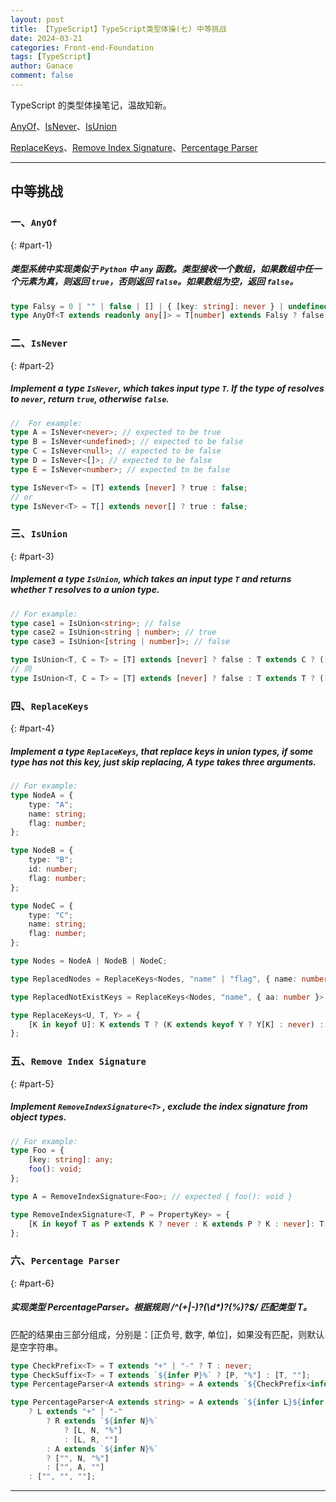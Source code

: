 ```yaml
---
layout: post
title: 【TypeScript】TypeScript类型体操(七) 中等挑战
date: 2024-03-21
categories: Front-end-Foundation
tags: [TypeScript]
author: Ganace
comment: false
---
```


TypeScript 的类型体操笔记，温故知新。

[AnyOf](#part-1)、[IsNever](#part-2)、[IsUnion](#part-3)

[ReplaceKeys](#part-4)、[Remove Index Signature](#part-5)、[Percentage Parser](#part-6)

---

## 中等挑战

### 一、`AnyOf`

{: #part-1}

##### 类型系统中实现类似于 `Python` 中 `any` 函数。类型接收一个数组，如果数组中任一个元素为真，则返回 `true`，否则返回 `false`。如果数组为空，返回 `false`。

```ts
type Falsy = 0 | "" | false | [] | { [key: string]: never } | undefined | null;
type AnyOf<T extends readonly any[]> = T[number] extends Falsy ? false : true;
```

### 二、`IsNever`

{: #part-2}

##### Implement a type `IsNever`, which takes input type `T`. If the type of resolves to `never`, return `true`, otherwise `false`.

```ts
//  For example:
type A = IsNever<never>; // expected to be true
type B = IsNever<undefined>; // expected to be false
type C = IsNever<null>; // expected to be false
type D = IsNever<[]>; // expected to be false
type E = IsNever<number>; // expected to be false
```

```ts
type IsNever<T> = [T] extends [never] ? true : false;
// or
type IsNever<T> = T[] extends never[] ? true : false;
```

### 三、`IsUnion`

{: #part-3}

##### Implement a type `IsUnion`, which takes an input type `T` and returns whether `T` resolves to a union type.

```ts
// For example:
type case1 = IsUnion<string>; // false
type case2 = IsUnion<string | number>; // true
type case3 = IsUnion<[string | number]>; // false
```

```ts
type IsUnion<T, C = T> = [T] extends [never] ? false : T extends C ? ([C] extends [T] ? false : true) : false;
// 同
type IsUnion<T, C = T> = [T] extends [never] ? false : T extends T ? ([C] extends [T] ? false : true) : false;
```

### 四、`ReplaceKeys`

{: #part-4}

##### Implement a type `ReplaceKeys`, that replace keys in union types, if some type has not this key, just skip replacing, A type takes three arguments.

```ts
// For example:
type NodeA = {
    type: "A";
    name: string;
    flag: number;
};

type NodeB = {
    type: "B";
    id: number;
    flag: number;
};

type NodeC = {
    type: "C";
    name: string;
    flag: number;
};

type Nodes = NodeA | NodeB | NodeC;

type ReplacedNodes = ReplaceKeys<Nodes, "name" | "flag", { name: number; flag: string }>; // {type: 'A', name: number, flag: string} | {type: 'B', id: number, flag: string} | {type: 'C', name: number, flag: string} // would replace name from string to number, replace flag from number to string.

type ReplacedNotExistKeys = ReplaceKeys<Nodes, "name", { aa: number }>; // {type: 'A', name: never, flag: number} | NodeB | {type: 'C', name: never, flag: number} // would replace name to never
```

```ts
type ReplaceKeys<U, T, Y> = {
    [K in keyof U]: K extends T ? (K extends keyof Y ? Y[K] : never) : U[K];
};
```

### 五、`Remove Index Signature`

{: #part-5}

##### Implement `RemoveIndexSignature<T>` , exclude the index signature from object types.

```ts
// For example:
type Foo = {
    [key: string]: any;
    foo(): void;
};

type A = RemoveIndexSignature<Foo>; // expected { foo(): void }
```

```ts
type RemoveIndexSignature<T, P = PropertyKey> = {
    [K in keyof T as P extends K ? never : K extends P ? K : never]: T[K];
};
```

### 六、`Percentage Parser`

{: #part-6}

##### 实现类型 PercentageParser。根据规则 /^(\+|\-)?(\d\*)?(\%)?$/ 匹配类型 T。

匹配的结果由三部分组成，分别是：[正负号, 数字, 单位]，如果没有匹配，则默认是空字符串。

```ts
type CheckPrefix<T> = T extends "+" | "-" ? T : never;
type CheckSuffix<T> = T extends `${infer P}%` ? [P, "%"] : [T, ""];
type PercentageParser<A extends string> = A extends `${CheckPrefix<infer L>}${infer R}` ? [L, ...CheckSuffix<R>] : ["", ...CheckSuffix<A>];
```

```ts
type PercentageParser<A extends string> = A extends `${infer L}${infer R}`
    ? L extends "+" | "-"
        ? R extends `${infer N}%`
            ? [L, N, "%"]
            : [L, R, ""]
        : A extends `${infer N}%`
        ? ["", N, "%"]
        : ["", A, ""]
    : ["", "", ""];
```

---
